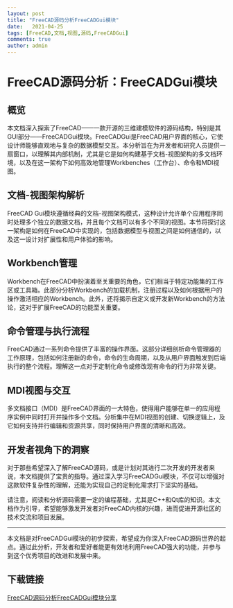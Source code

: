 ```yaml
---
layout: post
title: "FreeCAD源码分析FreeCADGui模块"
date:   2021-04-25
tags: [FreeCAD,文档,视图,源码,FreeCADGui]
comments: true
author: admin
---
```

# FreeCAD源码分析：FreeCADGui模块

## 概览

本文档深入探索了FreeCAD——一款开源的三维建模软件的源码结构，特别是其GUI部分——FreeCADGui模块。FreeCADGui是FreeCAD用户界面的核心，它使设计师能够直观地与复杂的数据模型交互。本分析旨在为开发者和研究人员提供一扇窗口，以理解其内部机制，尤其是它是如何构建基于文档-视图架构的多文档环境，以及在这一架构下如何高效地管理Workbenches（工作台）、命令和MDI视图。

## 文档-视图架构解析

FreeCAD Gui模块遵循经典的文档-视图架构模式，这种设计允许单个应用程序同时处理多个独立的数据文档，并且每个文档可以有多个不同的视图。本节将探讨这一架构是如何在FreeCAD中实现的，包括数据模型与视图之间是如何通信的，以及这一设计对扩展性和用户体验的影响。

## Workbench管理

Workbench在FreeCAD中扮演着至关重要的角色，它们相当于特定功能集的工作区或工具箱。此部分分析Workbench的加载机制，注册过程以及如何根据用户的操作激活相应的Workbench。此外，还将揭示自定义或开发新Workbench的方法论，这对于扩展FreeCAD的功能至关重要。

## 命令管理与执行流程

FreeCAD通过一系列命令提供了丰富的操作界面。这部分详细剖析命令管理器的工作原理，包括如何注册新的命令，命令的生命周期，以及从用户界面触发到后端执行的整个流程。理解这一点对于定制化命令或修改现有命令的行为非常关键。

## MDI视图与交互

多文档接口（MDI）是FreeCAD界面的一大特色，使得用户能够在单一的应用程序实例中同时打开并操作多个文档。分析集中在MDI视图的创建、切换逻辑上，及它如何支持并行编辑和资源共享，同时保持用户界面的清晰和高效。

## 开发者视角下的洞察

对于那些希望深入了解FreeCAD源码，或是计划对其进行二次开发的开发者来说，本文档提供了宝贵的指导。通过深入学习FreeCADGui模块，不仅可以增强对这款软件复杂性的理解，还能为实现自己的定制化需求打下坚实的基础。

请注意，阅读和分析源码需要一定的编程基础，尤其是C++和Qt库的知识。本文档作为引导，希望能够激发开发者对FreeCAD内核的兴趣，进而促进开源社区的技术交流和项目发展。

---

本文档是对FreeCADGui模块的初步探索，希望成为你深入FreeCAD源码世界的起点。通过此分析，开发者和爱好者能更有效地利用FreeCAD强大的功能，并参与到这个优秀项目的改进和发展中来。

## 下载链接

[FreeCAD源码分析FreeCADGui模块分享](https://pan.quark.cn/s/39152b93145a)